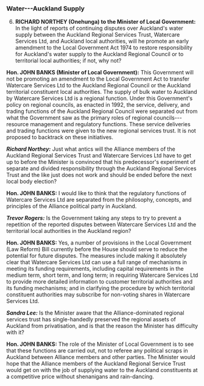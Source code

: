 ### Water---Auckland Supply

6. **RICHARD NORTHEY (Onehunga) to the Minister of Local Government:** In the light of reports of continuing disputes over Auckland's water supply between the Auckland Regional Services Trust, Watercare Services Ltd, and Auckland local authorities, will he promote an early amendment to the Local Government Act 1974 to restore responsibility for Auckland's water supply to the Auckland Regional Council or to territorial local authorities; if not, why not?

**Hon. JOHN BANKS (Minister of Local Government):** This Government will not be promoting an amendment to the Local Government Act to transfer Watercare Services Ltd to the Auckland Regional Council or the Auckland territorial constituent local authorities. The supply of bulk water to Auckland by Watercare Services Ltd is a regional function. Under this Government's policy on regional councils, as enacted in 1992, the service, delivery, and trading functions of the Auckland Regional Council were separated out from what the Government saw as the primary roles of regional councils---resource management and regulatory functions. These service deliveries and trading functions were given to the new regional services trust. It is not proposed to backtrack on these initiatives.

***Richard Northey:*** Just what antics will the Alliance members of the Auckland Regional Services Trust and Watercare Services Ltd have to get up to before the Minister is convinced that his predecessor's experiment of separate and divided responsibility through the Auckland Regional Services Trust and the like just does not work and should be ended before the next local body election?

**Hon. JOHN BANKS:** I would like to think that the regulatory functions of Watercare Services Ltd are separated from the philosophy, concepts, and principles of the Alliance political party in Auckland.

***Trevor Rogers:*** Is the Government taking any steps to try to prevent a repetition of the reported disputes between Watercare Services Ltd and the territorial local authorities in the Auckland region?

**Hon. JOHN BANKS:** Yes, a number of provisions in the Local Government (Law Reform) Bill currently before the House should serve to reduce the potential for future disputes. The measures include making it absolutely clear that Watercare Services Ltd can use a full range of mechanisms in meeting its funding requirements, including capital requirements in the medium term, short term, and long term; in requiring Watercare Services Ltd to provide more detailed information to customer territorial authorities and its funding mechanisms; and in clarifying the procedure by which territorial constituent authorities may subscribe for non-voting shares in Watercare Services Ltd.

***Sandra Lee:*** Is the Minister aware that the Alliance-dominated regional services trust has single-handedly preserved the regional assets of Auckland from privatisation, and is that the reason the Minister has difficulty with it?

**Hon. JOHN BANKS:** The role of the Minister of Local Government is to see that these functions are carried out, not to referee any political scraps in Auckland between Alliance members and other parties. The Minister would hope that the Alliance members of the Auckland Regional Service Trust would get on with the job of supplying water to the Auckland constituents at a competitive price without shenanigans and rain-dancing.